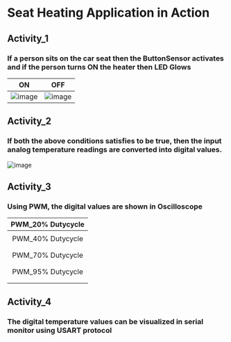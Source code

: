 # Seat Heating Application in Action

## Activity_1

### If a person sits on the car seat then the ButtonSensor activates and if the person turns ON the heater then LED Glows

|ON|OFF|
|:--:|:--:|
|![image](https://user-images.githubusercontent.com/67991189/116648970-004d7280-a99c-11eb-8b2d-3014292d2e42.png)|![image](https://user-images.githubusercontent.com/67991189/116648930-ead84880-a99b-11eb-9c34-1518f9fba3ae.png)|

## Activity_2
### If both the above conditions satisfies to be true, then the input analog temperature readings are converted into digital values.
![image](https://user-images.githubusercontent.com/67991189/116648893-d1cf9780-a99b-11eb-9fa7-bbb41a53a2b7.png)


## Activity_3

### Using PWM, the digital values are shown in Oscilloscope

|PWM_20% Dutycycle|
|:--:|
||
| PWM_40% Dutycycle|
|  |
| | 
|PWM_70% Dutycycle|
|   |   
||
| PWM_95% Dutycycle|
|  |
||

## Activity_4

### The digital temperature values can be visualized in serial monitor using USART protocol
